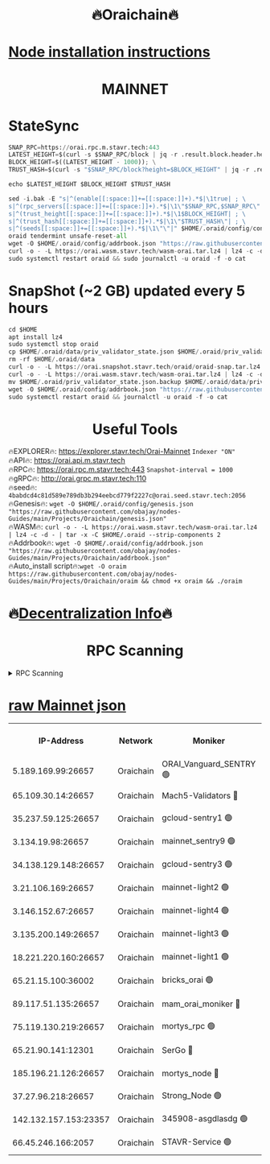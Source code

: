 <h1 align="center"> 🔥Oraichain🔥</h1>

[Node installation instructions](https://github.com/obajay/nodes-Guides/tree/main/Projects/Oraichain)
=
<h1 align="center"> MAINNET</h1>

# StateSync
```python
SNAP_RPC=https://orai.rpc.m.stavr.tech:443
LATEST_HEIGHT=$(curl -s $SNAP_RPC/block | jq -r .result.block.header.height); \
BLOCK_HEIGHT=$((LATEST_HEIGHT - 1000)); \
TRUST_HASH=$(curl -s "$SNAP_RPC/block?height=$BLOCK_HEIGHT" | jq -r .result.block_id.hash)

echo $LATEST_HEIGHT $BLOCK_HEIGHT $TRUST_HASH

sed -i.bak -E "s|^(enable[[:space:]]+=[[:space:]]+).*$|\1true| ; \
s|^(rpc_servers[[:space:]]+=[[:space:]]+).*$|\1\"$SNAP_RPC,$SNAP_RPC\"| ; \
s|^(trust_height[[:space:]]+=[[:space:]]+).*$|\1$BLOCK_HEIGHT| ; \
s|^(trust_hash[[:space:]]+=[[:space:]]+).*$|\1\"$TRUST_HASH\"| ; \
s|^(seeds[[:space:]]+=[[:space:]]+).*$|\1\"\"|" $HOME/.oraid/config/config.toml
oraid tendermint unsafe-reset-all
wget -O $HOME/.oraid/config/addrbook.json "https://raw.githubusercontent.com/obajay/nodes-Guides/main/Projects/Oraichain/addrbook.json"
curl -o - -L https://orai.wasm.stavr.tech/wasm-orai.tar.lz4 | lz4 -c -d - | tar -x -C $HOME/.oraid --strip-components 2
sudo systemctl restart oraid && sudo journalctl -u oraid -f -o cat
```
# SnapShot (~2 GB) updated every 5 hours
```python
cd $HOME
apt install lz4
sudo systemctl stop oraid
cp $HOME/.oraid/data/priv_validator_state.json $HOME/.oraid/priv_validator_state.json.backup
rm -rf $HOME/.oraid/data
curl -o - -L https://orai.snapshot.stavr.tech/oraid/oraid-snap.tar.lz4 | lz4 -c -d - | tar -x -C $HOME/.oraid --strip-components 2
curl -o - -L https://orai.wasm.stavr.tech/wasm-orai.tar.lz4 | lz4 -c -d - | tar -x -C $HOME/.oraid --strip-components 2
mv $HOME/.oraid/priv_validator_state.json.backup $HOME/.oraid/data/priv_validator_state.json
wget -O $HOME/.oraid/config/addrbook.json "https://raw.githubusercontent.com/obajay/nodes-Guides/main/Projects/Oraichain/addrbook.json"
sudo systemctl restart oraid && journalctl -u oraid -f -o cat
```

 <h1 align="center"> Useful Tools</h1>

🔥EXPLORER🔥:     https://explorer.stavr.tech/Orai-Mainnet        `Indexer "ON"` \
🔥API🔥:          https://orai.api.m.stavr.tech \
🔥RPC🔥:          https://orai.rpc.m.stavr.tech:443              `Snapshot-interval = 1000` \
🔥gRPC🔥:         http://orai.grpc.m.stavr.tech:110 \
🔥seed🔥:      `4babdcd4c81d589e789db3b294eebcd779f2227c@orai.seed.stavr.tech:2056` \
🔥Genesis🔥:   `wget -O $HOME/.oraid/config/genesis.json "https://raw.githubusercontent.com/obajay/nodes-Guides/main/Projects/Oraichain/genesis.json"` \
🔥WASM🔥:      `curl -o - -L https://orai.wasm.stavr.tech/wasm-orai.tar.lz4 | lz4 -c -d - | tar -x -C $HOME/.oraid --strip-components 2` \
🔥Addrbook🔥:  `wget -O $HOME/.oraid/config/addrbook.json "https://raw.githubusercontent.com/obajay/nodes-Guides/main/Projects/Oraichain/addrbook.json"` \
🔥Auto_install script🔥:`wget -O oraim https://raw.githubusercontent.com/obajay/nodes-Guides/main/Projects/Oraichain/oraim && chmod +x oraim && ./oraim`

🔥[Decentralization Info](https://github.com/obajay/StateSync-snapshots/tree/main/Projects/Oraichain/Decentralization)🔥
=
<h1 align="center"> RPC Scanning</h1>

<details>
<summary>RPC Scanning</summary>

<h2 align="center"> We scan nodes in real time every 4 hours. And we provide the final result of RPC endpoints.
We cannot influence the operation of these nodes in any way. </h2>


```python
If Voting Power is higher than 0 --> then the Node is a validator of the network and may be subject to attack and be a potential threat to the chain.
```
```python
We marked such validators with a red symbol
```

</details>

[raw Mainnet json](https://rpc-check.oraim.stavr.tech/oraim/rpc-oraim-result.json)
=


<table><tr><th>IP-Address</th><th>Network</th><th>Moniker</th><th>Latest Block Height</th><th>Earliest Block Height</th><th>Catching Up</th><th>Tx Index</th><th>Voting Power</th><th>Scan Time</th></tr><tr><td>5.189.169.99:26657</td><td>Oraichain</td><td>ORAI_Vanguard_SENTRY 🟢</td><td>16137552</td><td>0</td><td>False</td><td>on</td><td>0</td><td>2024-03-10T01:02:46.009257802UTC</td></tr><tr><td>65.109.30.14:26657</td><td>Oraichain</td><td>Mach5-Validators 🔴</td><td>16137562</td><td>0</td><td>False</td><td>off</td><td>644</td><td>2024-03-10T01:03:45.348846783UTC</td></tr><tr><td>35.237.59.125:26657</td><td>Oraichain</td><td>gcloud-sentry1 🟢</td><td>16137551</td><td>1</td><td>False</td><td>on</td><td>0</td><td>2024-03-10T01:02:43.224929728UTC</td></tr><tr><td>3.134.19.98:26657</td><td>Oraichain</td><td>mainnet_sentry9 🟢</td><td>16137558</td><td>1</td><td>False</td><td>on</td><td>0</td><td>2024-03-10T01:03:18.436078935UTC</td></tr><tr><td>34.138.129.148:26657</td><td>Oraichain</td><td>gcloud-sentry3 🟢</td><td>16137560</td><td>1</td><td>False</td><td>on</td><td>0</td><td>2024-03-10T01:03:33.332198415UTC</td></tr><tr><td>3.21.106.169:26657</td><td>Oraichain</td><td>mainnet-light2 🟢</td><td>16137556</td><td>15275144</td><td>False</td><td>on</td><td>0</td><td>2024-03-10T01:03:11.396349900UTC</td></tr><tr><td>3.146.152.67:26657</td><td>Oraichain</td><td>mainnet-light4 🟢</td><td>16137558</td><td>15275144</td><td>False</td><td>on</td><td>0</td><td>2024-03-10T01:03:21.145603370UTC</td></tr><tr><td>3.135.200.149:26657</td><td>Oraichain</td><td>mainnet-light3 🟢</td><td>16137559</td><td>15275144</td><td>False</td><td>on</td><td>0</td><td>2024-03-10T01:03:25.880006671UTC</td></tr><tr><td>18.221.220.160:26657</td><td>Oraichain</td><td>mainnet-light1 🟢</td><td>16137560</td><td>15643601</td><td>False</td><td>on</td><td>0</td><td>2024-03-10T01:03:30.591570690UTC</td></tr><tr><td>65.21.15.100:36002</td><td>Oraichain</td><td>bricks_orai 🟢</td><td>16137563</td><td>15848470</td><td>False</td><td>on</td><td>0</td><td>2024-03-10T01:03:49.929233242UTC</td></tr><tr><td>89.117.51.135:26657</td><td>Oraichain</td><td>mam_orai_moniker 🔴</td><td>16137551</td><td>15951001</td><td>False</td><td>on</td><td>5</td><td>2024-03-10T01:02:43.525303862UTC</td></tr><tr><td>75.119.130.219:26657</td><td>Oraichain</td><td>mortys_rpc 🟢</td><td>16137562</td><td>15960001</td><td>False</td><td>on</td><td>0</td><td>2024-03-10T01:03:40.738615584UTC</td></tr><tr><td>65.21.90.141:12301</td><td>Oraichain</td><td>SerGo 🔴</td><td>16137561</td><td>16037561</td><td>False</td><td>off</td><td>1</td><td>2024-03-10T01:03:37.774485119UTC</td></tr><tr><td>185.196.21.126:26657</td><td>Oraichain</td><td>mortys_node 🔴</td><td>16137552</td><td>16058801</td><td>False</td><td>on</td><td>168389</td><td>2024-03-10T01:02:46.325241376UTC</td></tr><tr><td>37.27.96.218:26657</td><td>Oraichain</td><td>Strong_Node 🟢</td><td>16137564</td><td>16086201</td><td>False</td><td>on</td><td>0</td><td>2024-03-10T01:03:52.339370056UTC</td></tr><tr><td>142.132.157.153:23357</td><td>Oraichain</td><td>345908-asgdlasdg 🟢</td><td>16137557</td><td>16103383</td><td>False</td><td>on</td><td>0</td><td>2024-03-10T01:03:17.768070797UTC</td></tr><tr><td>66.45.246.166:2057</td><td>Oraichain</td><td>STAVR-Service 🟢</td><td>16137561</td><td>16135601</td><td>False</td><td>on</td><td>0</td><td>2024-03-10T01:03:40.412915207UTC</td></tr></table>
